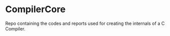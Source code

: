 # CompilerCore

Repo containing the codes and reports used for creating the internals of a C Compiler.